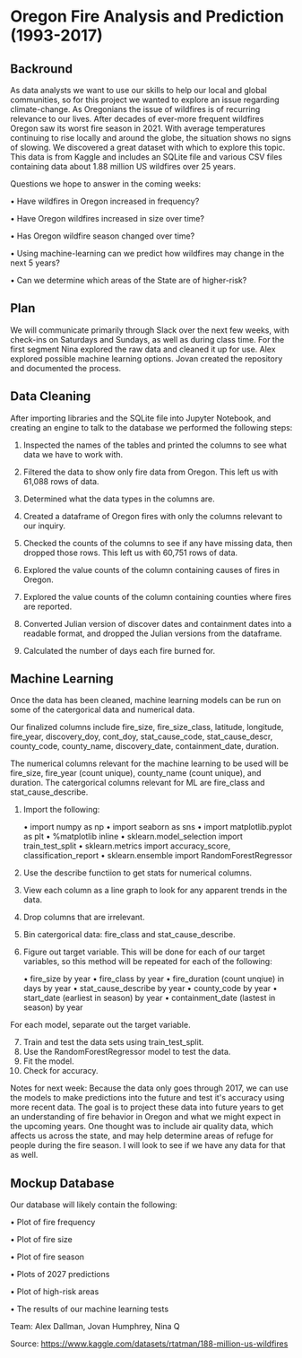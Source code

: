 # Oregon Fire Analysis and Prediction (1993-2017)
## Backround
As data analysts we want to use our skills to help our local and global communities, so for this project we wanted to explore an issue regarding climate-change. As Oregonians the issue of wildfires is of recurring relevance to our lives. After decades of ever-more frequent wildfires Oregon saw its worst fire season in 2021. With average temperatures continuing to rise locally and around the globe, the situation shows no signs of slowing. We discovered a great dataset with which to explore this topic. This data is from Kaggle and includes an SQLite file and various CSV files containing data about 1.88 million US wildfires over 25 years.

Questions we hope to answer in the coming weeks:

• Have wildfires in Oregon increased in frequency?

• Have Oregon wildfires increased in size over time?

• Has Oregon wildfire season changed over time?

• Using machine-learning can we predict how wildfires may change in the next 5 years?

• Can we determine which areas of the State are of higher-risk?

## Plan
We will communicate primarily through Slack over the next few weeks, with check-ins on Saturdays and Sundays, as well as during class time. For the first segment Nina explored the raw data and cleaned it up for use. Alex explored possible machine learning options. Jovan created the repository and documented the process.

## Data Cleaning
After importing libraries and the SQLite file into Jupyter Notebook, and creating an engine to talk to the database we performed the following steps:

1. Inspected the names of the tables and printed the columns to see what data we have to work with.

2. Filtered the data to show only fire data from Oregon. This left us with 61,088 rows of data.

3. Determined what the data types in the columns are.

4. Created a dataframe of Oregon fires with only the columns relevant to our inquiry.

5. Checked the counts of the columns to see if any have missing data, then dropped those rows. This left us with 60,751 rows of data.

6. Explored the value counts of the column containing causes of fires in Oregon.

7. Explored the value counts of the column containing counties where fires are reported.

8. Converted Julian version of discover dates and containment dates into a readable format, and dropped the Julian versions from the dataframe.

9. Calculated the number of days each fire burned for.

## Machine Learning

Once the data has been cleaned, machine learning models can be run on some of the catergorical data and numerical data. 

Our finalized columns include fire_size, fire_size_class, latitude, longitude, fire_year, discovery_doy, cont_doy, stat_cause_code, stat_cause_descr, county_code, county_name, discovery_date, containment_date, duration.

The numerical columns relevant for the machine learning to be used will be fire_size, fire_year (count unique), county_name (count unique), and duration. The catergorical columns relevant for ML are fire_class and stat_cause_describe.

1. Import the following: 

    • import numpy as np
    • import seaborn as sns
    • import matplotlib.pyplot as plt
    • %matplotlib inline 
    • sklearn.model_selection import train_test_split
    • sklearn.metrics import accuracy_score, classification_report
    • sklearn.ensemble import RandomForestRegressor

2. Use the describe functiion to get stats for numerical columns.

3. View each column as a line graph to look for any apparent trends in the data.

4. Drop columns that are irrelevant.

5. Bin catergorical data: fire_class and stat_cause_describe.

6. Figure out target variable. This will be done for each of our target variables, so this method will be repeated for each of the following: 

    • fire_size by year
    • fire_class by year
    • fire_duration (count unqiue) in days by year 
    • stat_cause_describe by year
    • county_code by year
    • start_date (earliest in season) by year
    • containment_date (lastest in season) by year

For each model, separate out the target variable.

7. Train and test the data sets using train_test_split. 
8. Use the RandomForestRegressor model to test the data.
9. Fit the model.
10. Check for accuracy.

Notes for next week: Because the data only goes through 2017, we can use the models to make predictions into the future and test it's accuracy using more recent data. The goal is to project these data into future years to get an understanding of fire behavior in Oregon and what we might expect in the upcoming years. One thought was to include air quality data, which affects us across the state, and may help determine areas of refuge for people during the fire season. I will look to see if we have any data for that as well. 

## Mockup Database
Our database will likely contain the following:

• Plot of fire frequency

• Plot of fire size

• Plot of fire season

• Plots of 2027 predictions

• Plot of high-risk areas

• The results of our machine learning tests

Team: Alex Dallman, Jovan Humphrey, Nina Q

Source: https://www.kaggle.com/datasets/rtatman/188-million-us-wildfires